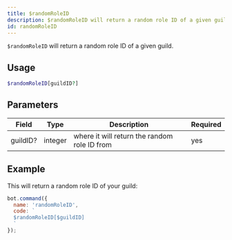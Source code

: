 ```yaml
---
title: $randomRoleID 
description: $randomRoleID will return a random role ID of a given guild.
id: randomRoleID
---
```


`$randomRoleID` will return a random role ID of a given guild.

## Usage

```php
$randomRoleID[guildID?]
```

## Parameters 


| Field    | Type    | Description                                  | Required |
| -------- | ------- | -------------------------------------------- | -------- |
| guildID? | integer | where it will return the random role ID from | yes      |


## Example

This will return a random role ID of your guild:

```javascript
bot.command({
  name: 'randomRoleID',
  code: `
  $randomRoleID[$guildID]
  `
});
```
